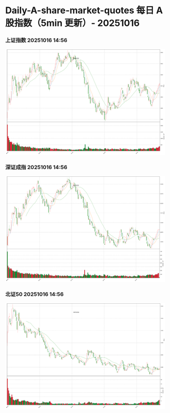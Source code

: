 
# Daily-A-share-market-quotes 每日 A 股指数（5min 更新）- 20251016

### 上证指数 20251016 14:56
![](./fig/2025/10/20251016-sh000001.png)

### 深证成指 20251016 14:56
![](./fig/2025/10/20251016-sz399001.png)

### 北证50 20251016 14:56
![](./fig/2025/10/20251016-bj899050.png)
